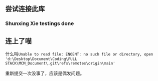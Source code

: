 ## 尝试连接此库

### Shunxing Xie  testings done

## 连上了喵

<!-- @GYPpro gypplus@outlook.com -->

什么叫`Unable to read file: ENOENT: no such file or directory, open 'd:\Desktop\Document\Coding\FULL STACK\MCM_Document\.git\refs\remotes\origin\main'`

重新提交一次没事了，应该是偶发问题。
